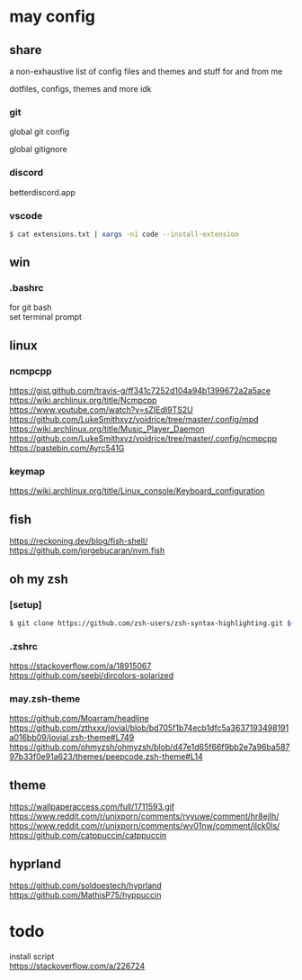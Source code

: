 # may config

## share

a non-exhaustive list of config files and themes and stuff for and from me

dotfiles, configs, themes and more idk

### git

global git config

global gitignore

### discord

betterdiscord.app

### vscode

```sh
$ cat extensions.txt | xargs -n1 code --install-extension
```

## win

### .bashrc

for git bash  
set terminal prompt


## linux


### ncmpcpp

https://gist.github.com/travis-g/ff341c7252d104a94b1399672a2a5ace  
https://wiki.archlinux.org/title/Ncmpcpp  
https://www.youtube.com/watch?v=sZIEdI9TS2U  
https://github.com/LukeSmithxyz/voidrice/tree/master/.config/mpd  
https://wiki.archlinux.org/title/Music_Player_Daemon  
https://github.com/LukeSmithxyz/voidrice/tree/master/.config/ncmpcpp  
https://pastebin.com/Ayrc541G

### keymap

https://wiki.archlinux.org/title/Linux_console/Keyboard_configuration

## fish

https://reckoning.dev/blog/fish-shell/  
https://github.com/jorgebucaran/nvm.fish

## oh my zsh

### [setup]

```sh
$ git clone https://github.com/zsh-users/zsh-syntax-highlighting.git ${ZSH_CUSTOM:-~/.oh-my-zsh/custom}/plugins/zsh-syntax-highlighting
```

### .zshrc

https://stackoverflow.com/a/18915067  
https://github.com/seebi/dircolors-solarized

### may.zsh-theme

https://github.com/Moarram/headline  
https://github.com/zthxxx/jovial/blob/bd705f1b74ecb1dfc5a3637193498191a016bb09/jovial.zsh-theme#L749  
https://github.com/ohmyzsh/ohmyzsh/blob/d47e1d65f66f9bb2e7a96ba58797b33f0e91a623/themes/peepcode.zsh-theme#L14

## theme

https://wallpaperaccess.com/full/1711593.gif  
https://www.reddit.com/r/unixporn/comments/rvyuwe/comment/hr8ejlh/  
https://www.reddit.com/r/unixporn/comments/wv01nw/comment/ilck0ls/  
https://github.com/catppuccin/catppuccin

## hyprland

https://github.com/soldoestech/hyprland  
https://github.com/MathisP75/hyppuccin


# todo

install script  
https://stackoverflow.com/a/226724
